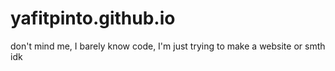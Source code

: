 # yafitpinto.github.io

don't mind me, I barely know code, I'm just trying to make a website or smth idk
